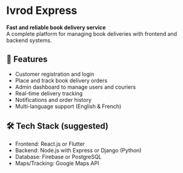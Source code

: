 
# Ivrod Express

**Fast and reliable book delivery service**  
A complete platform for managing book deliveries with frontend and backend systems.

## 🚀 Features
- Customer registration and login
- Place and track book delivery orders
- Admin dashboard to manage users and couriers
- Real-time delivery tracking
- Notifications and order history
- Multi-language support (English & French)

## 🛠️ Tech Stack (suggested)
- Frontend: React.js or Flutter
- Backend: Node.js with Express or Django (Python)
- Database: Firebase or PostgreSQL
- Maps/Tracking: Google Maps API
  

